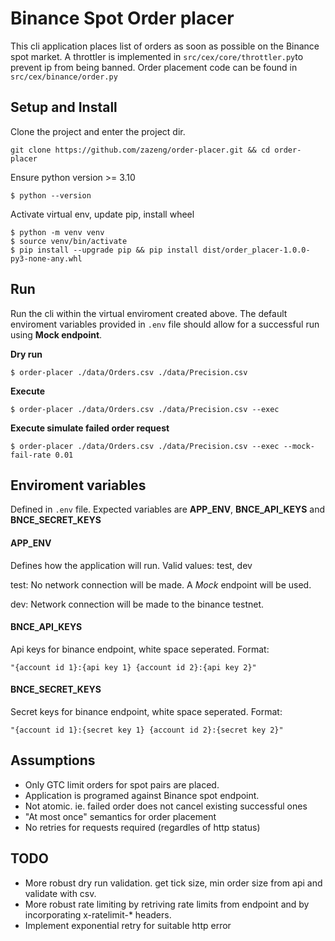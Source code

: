# Binance Spot Order placer
This cli application places list of orders as soon as possible on the Binance spot market. A throttler is implemented in `src/cex/core/throttler.py`to prevent ip from being banned. Order placement code can be found in `src/cex/binance/order.py`

## Setup and Install
Clone the project and enter the project dir.
```
git clone https://github.com/zazeng/order-placer.git && cd order-placer
```
Ensure python version >= 3.10
```
$ python --version
```
Activate virtual env, update pip, install wheel
```
$ python -m venv venv  
$ source venv/bin/activate
$ pip install --upgrade pip && pip install dist/order_placer-1.0.0-py3-none-any.whl
```

## Run
Run the cli within the virtual enviroment created above. 
The default enviroment variables provided in `.env` file should allow for a successful run using **Mock endpoint**.

**Dry run**
```
$ order-placer ./data/Orders.csv ./data/Precision.csv
```
**Execute**
```
$ order-placer ./data/Orders.csv ./data/Precision.csv --exec
```

**Execute simulate failed order request**
```
$ order-placer ./data/Orders.csv ./data/Precision.csv --exec --mock-fail-rate 0.01
```
## Enviroment variables
Defined in `.env` file. Expected variables are **APP_ENV**, **BNCE_API_KEYS** and **BNCE_SECRET_KEYS**


#### **APP_ENV**
Defines how the application will run. Valid values: test, dev

test: No network connection will be made. A *Mock* endpoint will be used. 

dev: Network connection will be made to the binance testnet.

#### **BNCE_API_KEYS**
Api keys for binance endpoint, white space seperated. Format: 

`"{account id 1}:{api key 1} {account id 2}:{api key 2}"`

#### **BNCE_SECRET_KEYS**
Secret keys for binance endpoint, white space seperated. Format: 

`"{account id 1}:{secret key 1} {account id 2}:{secret key 2}"`
## Assumptions
- Only GTC limit orders for spot pairs are placed.
- Application is programed against Binance spot endpoint.
- Not atomic. ie. failed order does not cancel existing successful ones
- "At most once" semantics for order placement
- No retries for requests required (regardles of http status)

## TODO 
- More robust dry run validation. get tick size, min order size from api and validate with csv.
- More robust rate limiting by retriving rate limits from endpoint and by incorporating x-ratelimit-* headers.
- Implement exponential retry for suitable http error
